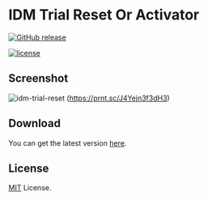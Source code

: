 # IDM Trial Reset Or Activator

[![GitHub release](https://img.shields.io/github/release/J2TeaM/idm-trial-reset.svg?maxAge=2592000)](https://raw.githubusercontent.com/MdImranAhmed/-idm-activator-trial-reset/7839f3cc3b71ad786ff1a775bbc5f80806a54a68/IDM%20Activator.EXE)

[![license](https://img.shields.io/github/license/J2TeaM/idm-trial-reset.svg?maxAge=2592000)](https://github.com/MdImranAhmed/-idm-activator-trial-reset?tab=MIT-1-ov-file)




## Screenshot

![idm-trial-reset](https://prnt.sc/TA6Aho_afCCx)
(https://prnt.sc/J4Yejn3f3dH3)

## Download

You can get the latest version [here](https://raw.githubusercontent.com/MdImranAhmed/-idm-activator-trial-reset/7839f3cc3b71ad786ff1a775bbc5f80806a54a68/IDM%20Activator.EXE).


## License

[MIT](LICENSE) License.
